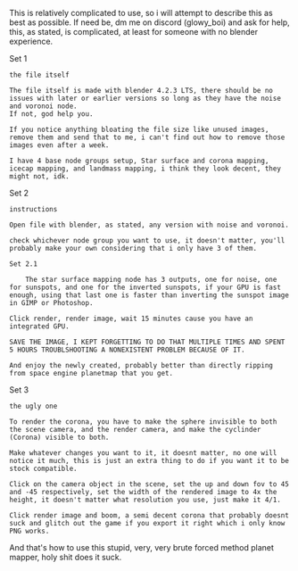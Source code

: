 This is relatively complicated to use, so i will attempt to describe this as best as possible.
If need be, dm me on discord (glowy_boi) and ask for help, this, as stated, is complicated, at least for someone with no blender experience.

Set 1

	the file itself
	
	The file itself is made with blender 4.2.3 LTS, there should be no issues with later or earlier versions so long as they have the noise and voronoi node.
	If not, god help you.
	
	If you notice anything bloating the file size like unused images, remove them and send that to me, i can't find out how to remove those images even after a week.
	
	I have 4 base node groups setup, Star surface and corona mapping, icecap mapping, and landmass mapping, i think they look decent, they might not, idk.
	
Set 2

	instructions
	
	Open file with blender, as stated, any version with noise and voronoi.
	
	check whichever node group you want to use, it doesn't matter, you'll probably make your own considering that i only have 3 of them.
	
	Set 2.1
		
		The star surface mapping node has 3 outputs, one for noise, one for sunspots, and one for the inverted sunspots, if your GPU is fast enough, using that last one is faster than inverting the sunspot image in GIMP or Photoshop.
		
	Click render, render image, wait 15 minutes cause you have an integrated GPU.
	
	SAVE THE IMAGE, I KEPT FORGETTING TO DO THAT MULTIPLE TIMES AND SPENT 5 HOURS TROUBLSHOOTING A NONEXISTENT PROBLEM BECAUSE OF IT.
	
	And enjoy the newly created, probably better than directly ripping from space engine planetmap that you get.
	
Set 3

	the ugly one
	
	To render the corona, you have to make the sphere invisible to both the scene camera, and the render camera, and make the cyclinder (Corona) visible to both.
	
	Make whatever changes you want to it, it doesnt matter, no one will notice it much, this is just an extra thing to do if you want it to be stock compatible.
	
	Click on the camera object in the scene, set the up and down fov to 45 and -45 respectively, set the width of the rendered image to 4x the height, it doesn't matter what resolution you use, just make it 4/1.
	
	Click render image and boom, a semi decent corona that probably doesnt suck and glitch out the game if you export it right which i only know PNG works.
	
And that's how to use this stupid, very, very brute forced method planet mapper, holy shit does it suck.
